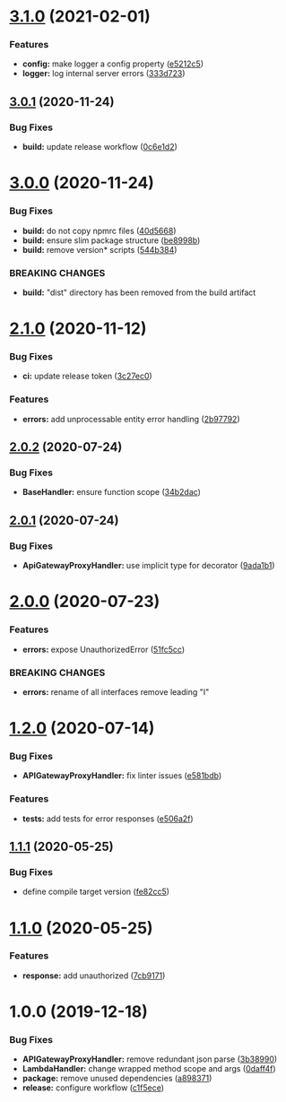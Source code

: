 # [3.1.0](https://github.com/enter-at/node-aws-lambda-handlers/compare/v3.0.1...v3.1.0) (2021-02-01)


### Features

* **config:** make logger a config property ([e5212c5](https://github.com/enter-at/node-aws-lambda-handlers/commit/e5212c5178973583d59a76f624fa147fe9921e9b))
* **logger:** log internal server errors ([333d723](https://github.com/enter-at/node-aws-lambda-handlers/commit/333d7235c058f4e71bc2e730e28960bb98a065ef))

## [3.0.1](https://github.com/enter-at/node-aws-lambda-handlers/compare/v3.0.0...v3.0.1) (2020-11-24)


### Bug Fixes

* **build:** update release workflow ([0c6e1d2](https://github.com/enter-at/node-aws-lambda-handlers/commit/0c6e1d2ac53800391af278839db8241e13c33f83))

# [3.0.0](https://github.com/enter-at/node-aws-lambda-handlers/compare/v2.1.0...v3.0.0) (2020-11-24)


### Bug Fixes

* **build:** do not copy npmrc files ([40d5668](https://github.com/enter-at/node-aws-lambda-handlers/commit/40d566818104060d13cf029044b6294c4d34bd80))
* **build:** ensure slim package structure ([be8998b](https://github.com/enter-at/node-aws-lambda-handlers/commit/be8998b160433c52dfa7d877cba60e2f1ed6e698))
* **build:** remove version* scripts ([544b384](https://github.com/enter-at/node-aws-lambda-handlers/commit/544b384b899a30c6650091bd31c3f49909fa1afd))


### BREAKING CHANGES

* **build:** "dist" directory has been removed from the build artifact

# [2.1.0](https://github.com/enter-at/node-aws-lambda-handlers/compare/v2.0.2...v2.1.0) (2020-11-12)


### Bug Fixes

* **ci:** update release token ([3c27ec0](https://github.com/enter-at/node-aws-lambda-handlers/commit/3c27ec0e45ac84ffca9ce93264b373577c10a54c))


### Features

* **errors:** add unprocessable entity error handling ([2b97792](https://github.com/enter-at/node-aws-lambda-handlers/commit/2b97792ba18667214d910452c513472eb91681ed))

## [2.0.2](https://github.com/enter-at/node-aws-lambda-handlers/compare/v2.0.1...v2.0.2) (2020-07-24)


### Bug Fixes

* **BaseHandler:** ensure function scope ([34b2dac](https://github.com/enter-at/node-aws-lambda-handlers/commit/34b2dacac1961cdaa56c3db2c027883cf49d8474))

## [2.0.1](https://github.com/enter-at/node-aws-lambda-handlers/compare/v2.0.0...v2.0.1) (2020-07-24)


### Bug Fixes

* **ApiGatewayProxyHandler:** use implicit type for decorator ([9ada1b1](https://github.com/enter-at/node-aws-lambda-handlers/commit/9ada1b1c1e07b0dc9e8359d3486289f0af96e6c0))

# [2.0.0](https://github.com/enter-at/node-aws-lambda-handlers/compare/v1.2.0...v2.0.0) (2020-07-23)


### Features

* **errors:** expose UnauthorizedError ([51fc5cc](https://github.com/enter-at/node-aws-lambda-handlers/commit/51fc5cc2b68ee3831b0b8d1a0310521e46283ac5))


### BREAKING CHANGES

* **errors:** rename of all interfaces remove leading "I"

# [1.2.0](https://github.com/enter-at/node-aws-lambda-handlers/compare/v1.1.1...v1.2.0) (2020-07-14)


### Bug Fixes

* **APIGatewayProxyHandler:** fix linter issues ([e581bdb](https://github.com/enter-at/node-aws-lambda-handlers/commit/e581bdbec70d4d48e5c67b6240d79d2017192fb9))


### Features

* **tests:** add tests for error responses ([e506a2f](https://github.com/enter-at/node-aws-lambda-handlers/commit/e506a2ffd712cacb2e3c6c2cd8674a7815909702))

## [1.1.1](https://github.com/enter-at/aws-node/compare/v1.1.0...v1.1.1) (2020-05-25)


### Bug Fixes

* define compile target version ([fe82cc5](https://github.com/enter-at/aws-node/commit/fe82cc52cb72744b4fc815e4a3b6163a7880b421))

# [1.1.0](https://github.com/enter-at/aws-node/compare/v1.0.0...v1.1.0) (2020-05-25)


### Features

* **response:** add unauthorized ([7cb9171](https://github.com/enter-at/aws-node/commit/7cb91716dbb514142b407d999141695a61b9ceae))

# 1.0.0 (2019-12-18)


### Bug Fixes

* **APIGatewayProxyHandler:** remove redundant json parse ([3b38990](https://github.com/enter-at/aws-node/commit/3b38990a95108dd6b09c0f8dfb80580a1b7e7d7e))
* **LambdaHandler:** change wrapped method scope and args ([0daff4f](https://github.com/enter-at/aws-node/commit/0daff4f27ba9c061539803b06cacb0a3013c1258))
* **package:** remove unused dependencies ([a898371](https://github.com/enter-at/aws-node/commit/a8983714d7e50eb53956afb97332c8f59419eee8))
* **release:** configure workflow ([c1f5ece](https://github.com/enter-at/aws-node/commit/c1f5eceb932947a31e7b239154f60b2929589b6c))
